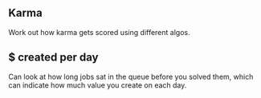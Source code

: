 ## Karma
Work out how karma gets scored using different algos.

## $ created per day
Can look at how long jobs sat in the queue before you solved them, which can indicate how much value you create on each day.


